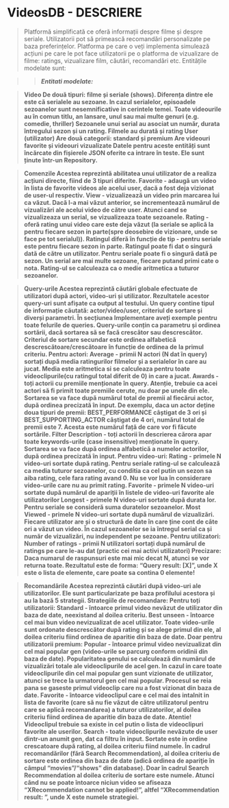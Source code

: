# VideosDB - DESCRIERE

>Platformă simplificată ce oferă informații despre filme și despre seriale.
Utilizatorii pot să primească recomandări personalizate pe baza preferințelor.
Platforma pe care o veți implementa simulează acțiuni pe care le pot face utilizatorii
pe o platforma de vizualizare de filme: ratings, vizualizare film, căutări, recomandări
etc. Entitățile modelate sunt:

>> *****Entitati modelate:*****

>**Video
De două tipuri: filme și seriale (shows). Diferența dintre ele este că serialele au sezoane.
In cazul serialelor, episoadele sezoanelor sunt nesemnificative in cerintele temei.
Toate videourile au în comun titlu, an lansare, unul sau mai multe genuri (e.g. comedie, thriller)
Sezoanele unui serial au asociat un număr, durata întregului sezon și un rating.
Filmele au durată și rating
User (utilizator)
Are două categorii: standard și premium
Are videouri favorite și videouri vizualizate
Datele pentru aceste entități sunt încărcate din fișierele JSON oferite ca intrare în teste. Ele sunt ținute 
într-un Repository.**

>**Comenzile
Acestea reprezintă abilitatea unui utilizator de a realiza acțiuni directe, fiind de 3 tipuri diferite.
Favorite - adaugă un video în lista de favorite videos ale acelui user, dacă a fost deja vizionat de user-ul respectiv.
View - vizualizează un video prin marcarea lui ca văzut. Dacă l-a mai văzut anterior, se incrementează numărul
de vizualizări ale acelui video de către user. Atunci cand se vizualizeaza un serial, se vizualizeaza toate sezoanele.
Rating - oferă rating unui video care este deja văzut (la seriale se aplică la pentru fiecare sezon in parte(spre
deosebire de vizionare, unde se face pe tot serialul)).
Ratingul diferă în funcție de tip - pentru seriale este pentru fiecare sezon in parte.
Ratingul poate fi dat o singură dată de către un utilizator. Pentru seriale poate fi o singură dată pe sezon.
Un serial are mai multe sezoane, fiecare putand primi cate o nota. Rating-ul se calculeaza ca o medie aritmetica
a tuturor sezoanelor.**

>**Query-urile
Acestea reprezintă căutări globale efectuate de utilizatori după actori, video-uri și utilizator. Rezultatele 
acestor query-uri sunt afișate ca output al testului.
Un query contine tipul de informație căutată: actor/video/user, criteriul de sortare și diverși parametri. În secțiunea
Implementare aveți exemple pentru toate felurile de queries. Query-urile conțin ca parametru și ordinea sortării,
dacă sortarea să se facă crescător sau descrescător. Criteriul de sortare secundar este ordinea alfabetică 
descrescătoare/crescătoare în funcție de ordinea de la primul criteriu.
Pentru actori:
  Average - primii N actori (N dat în query) sortați după media ratingurilor filmelor și a serialelor în care 
  au jucat. Media este aritmetica si se calculeaza pentru toate videoclipurile(cu ratingul total diferit de 0) in care a jucat.
  Awards - toți actorii cu premiile menționate în query. Atenție, trebuie ca acei actori să fi primit toate 
  premiile cerute, nu doar pe unele din ele. Sortarea se va face după numărul total de premii al fiecărui actor,
  după ordinea precizată în input. De exemplu, daca un actor deține doua tipuri de premii: BEST_PERFORMANCE
  câștigat de 3 ori și BEST_SUPPORTING_ACTOR câștigat de 4 ori, numărul total de premii este 7. Acesta este
  numărul față de care vor fi făcute sortările.
  Filter Description - toți actorii în descrierea cărora apar toate keywords-urile (case insensitive) menționate
  în query. Sortarea se va face după ordinea alfabetică a numelor actorilor, după ordinea precizată în input.
Pentru video-uri:
  Rating - primele N video-uri sortate după rating. Pentru seriale rating-ul se calculează ca media tuturor sezoanelor,
  cu conditia ca cel putin un sezon sa aiba rating, cele fara rating avand 0. Nu se vor lua în considerare video-urile
  care nu au primit rating.
  Favorite - primele N video-uri sortate după numărul de apariții în listele de video-uri favorite ale utilizatorilor
  Longest - primele N video-uri sortate după durata lor. Pentru seriale se consideră suma duratelor sezoanelor.
  Most Viewed - primele N video-uri sortate după numărul de vizualizări. Fiecare utilizator are și o structură de date
  în care ține cont de câte ori a văzut un video. În cazul sezoanelor se ia întregul serial ca și număr de vizualizări,
  nu independent pe sezoane.
Pentru utilizatori:
  Number of ratings - primii N utilizatori sortați după numărul de ratings pe care le-au dat (practic cei mai activi
  utilizatori)
  Precizare: Daca numarul de raspunsuri este mai mic decat N, atunci se vor returna toate. Rezultatul este de forma:
  “Query result: [X]”, unde X este o lista de elemente, care poate sa contina 0 elemente!**
  
>**Recomandările
  Acestea reprezintă căutări după video-uri ale utilizatorilor. Ele sunt particularizate pe baza profilului acestora
  și au la bază 5 strategii.
Strategiile de recomandare:
  Pentru toți utilizatorii:
    Standard - întoarce primul video nevăzut de utilizator din baza de date, neexistand al doilea criteriu.
    Best unseen - întoarce cel mai bun video nevizualizat de acel utilizator. Toate video-urile sunt ordonate
    descrescător după rating și se alege primul din ele, al doilea criteriu fiind ordinea de aparitie din baza de date.
  Doar pentru utilizatorii premium:
    Popular - întoarce primul video nevizualizat din cel mai popular gen (video-urile se parcurg conform oridinii din
    baza de date). Popularitatea genului se calculează din numărul de vizualizări totale ale videoclipurile de acel gen.
    In cazul in care toate videoclipurile din cel mai popular gen sunt vizionate de utilizator, atunci se trece la
    urmatorul gen cel mai popular. Procesul se reia pana se gaseste primul videoclip care nu a fost vizionat din baza
    de date.
    Favorite - întoarce videoclipul care e cel mai des intalnit in lista de favorite (care să nu fie văzut de către
    utilizatorul pentru care se aplică recomandarea) a tuturor utilizatorilor, al doilea criteriu fiind ordinea de aparitie
    din baza de date. Atentie! Videoclipul trebuie sa existe in cel putin o lista de videoclipuri favorite ale userilor.
    Search - toate videoclipurile nevăzute de user dintr-un anumit gen, dat ca filtru în input. Sortate este in ordine
    crescatoare după rating, al doilea criteriu fiind numele.
În cadrul recomandărilor (fără Search Recommendation), al doilea criteriu de sortare este ordinea din baza de date (adică
ordinea de apariţie în câmpul “movies”/“shows” din database).
Doar în cadrul Search Recommendation al doilea criteriu de sortare este numele.
Atunci când nu se poate întoarce niciun video se afiseaza “XRecommendation cannot be applied!”, altfel “XRecommendation
result: ”, unde X este numele strategiei.**

